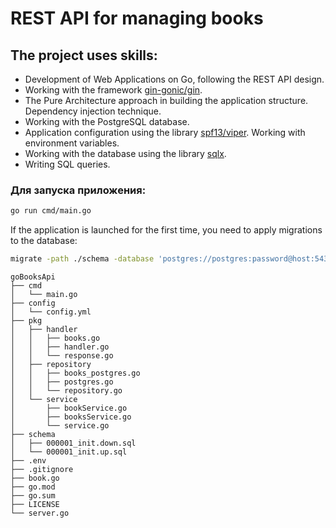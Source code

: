 # REST API for managing books

## The project uses skills:
- Development of Web Applications on Go, following the REST API design.
- Working with the framework <a href="https://github.com/gin-gonic/gin">gin-gonic/gin</a>.
- The Pure Architecture approach in building the application structure. Dependency injection technique.
- Working with the PostgreSQL database.
- Application configuration using the library <a href="https://github.com/spf13/viper">spf13/viper</a>. Working with environment variables.
- Working with the database using the library <a href="https://github.com/jmoiron/sqlx">sqlx</a>.
- Writing SQL queries.

### Для запуска приложения:

```bash
go run cmd/main.go
```

If the application is launched for the first time, you need to apply migrations to the database:
```bash
migrate -path ./schema -database 'postgres://postgres:password@host:5436/postgres?sslmode=disable' up
```

```
goBooksApi
├── cmd
│   └── main.go
├── config
│   └── config.yml
├── pkg
│   ├── handler
│   │   ├── books.go
│   │   ├── handler.go
│   │   └── response.go
│   ├── repository
│   │   ├── books_postgres.go
│   │   ├── postgres.go
│   │   └── repository.go
│   └── service
│       ├── bookService.go
│       ├── booksService.go
│       └── service.go
├── schema
│   ├── 000001_init.down.sql
│   └── 000001_init.up.sql
├── .env
├── .gitignore
├── book.go
├── go.mod
├── go.sum
├── LICENSE
└── server.go
```